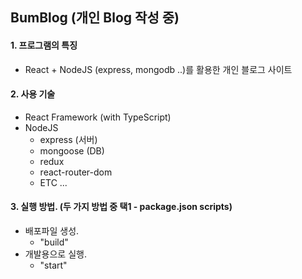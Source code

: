 ## BumBlog (개인 Blog 작성 중)

#### 1. 프로그램의 특징
* React + NodeJS (express, mongodb ..)를 활용한 개인 블로그 사이트

#### 2. 사용 기술
* React Framework (with TypeScript)
* NodeJS
  * express (서버)
  * mongoose (DB)
  * redux 
  * react-router-dom
  * ETC ...

#### 3. 실행 방법. (두 가지 방법 중 택1 - package.json scripts)
* 배포파일 생성.  
  * "build"
* 개발용으로 실행.   
  * "start"  
